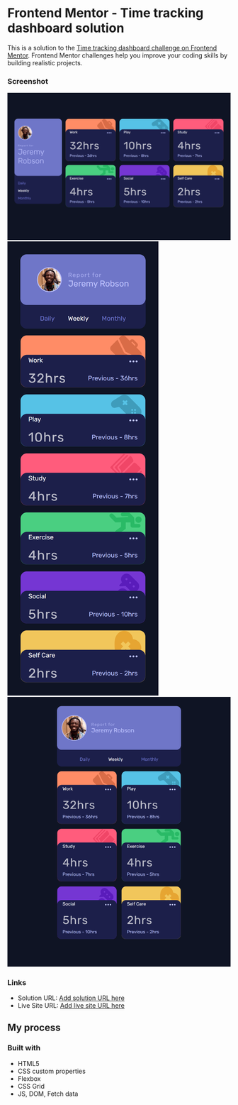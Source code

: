 # Frontend Mentor - Time tracking dashboard solution

This is a solution to the [Time tracking dashboard challenge on Frontend Mentor](https://www.frontendmentor.io/challenges/time-tracking-dashboard-UIQ7167Jw). Frontend Mentor challenges help you improve your coding skills by building realistic projects. 



### Screenshot

![](./desktop.png)
![](./mobile.png)
![](./tablet.png)

### Links

- Solution URL: [Add solution URL here](https://github.com/Stephanie0905/Time_tracking.git)
- Live Site URL: [Add live site URL here](https://Stephanie0905.github.io/Time_tracking/)

## My process

### Built with

- HTML5 
- CSS custom properties
- Flexbox
- CSS Grid
- JS, DOM, Fetch data


